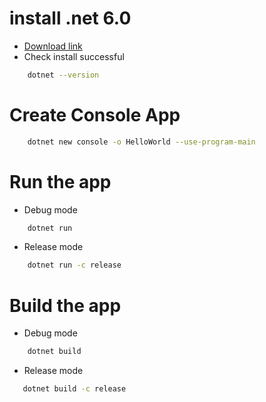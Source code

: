 # install .net 6.0
- [Download link][1]
- Check install successful
```sh
    dotnet --version
```
# Create Console App
```sh
    dotnet new console -o HelloWorld --use-program-main
```
# Run the app
- Debug mode
```sh
    dotnet run
```
- Release mode
```sh
    dotnet run -c release
```
# Build the app
- Debug mode
```sh
    dotnet build
```
- Release mode
 ```sh
    dotnet build -c release
 ```
[1]: https://dotnet.microsoft.com/en-us/download